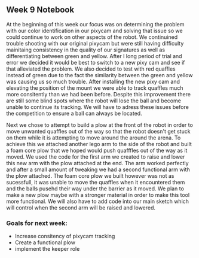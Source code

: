 ## Week 9 Notebook

At the beginning of this week our focus was on determining the problem with our color identification in our pixycam and solving that issue so we
could continue to work on other aspects of the robot. We continuined trouble shooting with our original pixycam but were still having difficulty mainitaing 
consistency in the quality of our signatures as well as differentiating between green and yellow. After I long period of trial and error we decided it would be 
best to switch to a new pixy cam and see if that alleviated the problem. We also decided to test with red quaffles instead of green due to the fact the similarity 
between the green and yellow was causing us so much trouble. After installing the new pixy cam and elevating the position of the mount we were able to track quaffles 
much more consitently than we had been before. Despite this improvement there are still some blind spots where the robot will lose the ball and become unable
to continue its tracking. We will have to adress these issues before the competition to ensure a ball can always be located.


Next we chose to attempt to build a plow at the front of the robot in order to move unwanted quaffles out of the way so that the robot doesn't get stuck on
them while it is attempting to move around the around the arena. To achieve this we attached another lego arm to the side of the robot and built a foam core plow that
we hoped would push quafffles out of the way as it moved. We used the code for the first arm we created to raise and lower this new arm with the plow attached at
the end. The arm worked perfectly and after a small amount of tweaking we had a second functional arm with the plow attached. The foam core plow we built however was not as sucessfull, 
it was unable to move the quaffles when it encountered them and the balls pusehd their way under the barrier as it moved. We plan to make a new plow maybe with a stronger material
in order to make this tool more functional. We will also have to add code into our main sketch which will control when the second arm will be raised and lowered.


### Goals for next week:
- Increase consitency of pixycam tracking
- Create a functional plow
- implement the keeper role
